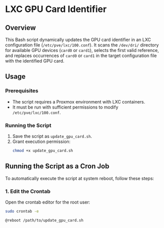 # LXC GPU Card Identifier

## Overview

This Bash script dynamically updates the GPU card identifier in an LXC configuration file (`/etc/pve/lxc/100.conf`). It scans the `/dev/dri/` directory for available GPU devices (`card0` or `card1`), selects the first valid reference, and replaces occurrences of `card0` or `card1` in the target configuration file with the identified GPU card.

## Usage

### Prerequisites
- The script requires a Proxmox environment with LXC containers.
- It must be run with sufficient permissions to modify `/etc/pve/lxc/100.conf`.

### Running the Script
1. Save the script as `update_gpu_card.sh`.
2. Grant execution permission:  
   ```sh
   chmod +x update_gpu_card.sh
   ```
## Running the Script as a Cron Job

To automatically execute the script at system reboot, follow these steps:

### 1. Edit the Crontab
Open the crontab editor for the root user:

```sh
sudo crontab -e
```

```sh
@reboot /path/to/update_gpu_card.sh
```
